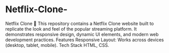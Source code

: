 # Netflix-Clone-
Netflix Clone 🎥 This repository contains a Netflix Clone website built to replicate the look and feel of the popular streaming platform. It demonstrates responsive design, dynamic UI elements, and modern web development practices.  Features Responsive Layout: Works across devices (desktop, tablet, mobile). Tech Stack HTML, CSS.
